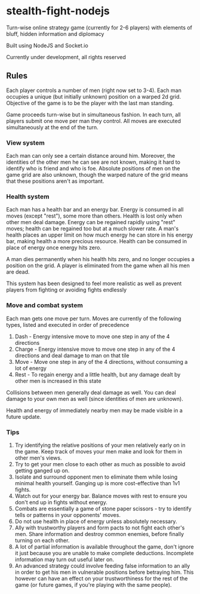 # stealth-fight-nodejs

Turn-wise online strategy game (currently for 2-6 players) with elements of bluff, hidden information and diplomacy

Built using NodeJS and Socket.io

Currently under development, all rights reserved

## Rules

Each player controls a number of men (right now set to 3-4). Each man occupies a unique (but initially unknown) position on a warped 2d grid. Objective of the game is to be the player with the last man standing.

Game proceeds turn-wise but in simultaneous fashion. In each turn, all players submit one move per man they control. All moves are executed simultaneously at the end of the turn.

### View system

Each man can only see a certain distance around him. Moreover, the identities of the other men he can see are not known, making it hard to identify who is friend and who is foe. Absolute positions of men on the game grid are also unknown, though the warped nature of the grid means that these positions aren't as important.

### Health system

Each man has a health bar and an energy bar. Energy is consumed in all moves (except "rest"), some more than others. Health is lost only when other men deal damage. Energy can be regained rapidly using "rest" moves; health can be regained too but at a much slower rate. A man's health places an upper limit on how much energy he can store in his energy bar, making health a more precious resource. Health can be consumed in place of energy once energy hits zero.

A man dies permanently when his health hits zero, and no longer occupies a position on the grid. A player is eliminated from the game when all his men are dead.

This system has been designed to feel more realistic as well as prevent players from fighting or avoiding fights endlessly

### Move and combat system

Each man gets one move per turn. Moves are currently of the following types, listed and executed in order of precedence

1. Dash - Energy intensive move to move one step in any of the 4 directions
2. Charge - Energy intensive move to move one step in any of the 4 directions and deal damage to man on that tile
3. Move - Move one step in any of the 4 directions, without consuming a lot of energy
4. Rest - To regain energy and a little health, but any damage dealt by other men is increased in this state

Collisions between men generally deal damage as well. You can deal damage to your own men as well (since identities of men are unknown).

Health and energy of immediately nearby men may be made visible in a future update.

### Tips

1. Try identifying the relative positions of your men relatively early on in the game. Keep track of moves your men make and look for them in other men's views.
2. Try to get your men close to each other as much as possible to avoid getting ganged up on.
3. Isolate and surround opponent men to eliminate them while losing minimal health yourself. Ganging up is more cost-effective than 1v1 fights.
4. Watch out for your energy bar. Balance moves with rest to ensure you don't end up in fights without energy.
5. Combats are essentially a game of stone paper scissors - try to identify tells or patterns in your opponents' moves.
6. Do not use health in place of energy unless absolutely necessary.
7. Ally with trustworthy players and form pacts to not fight each other's men. Share information and destroy common enemies, before finally turning on each other.
8. A lot of partial information is available throughout the game, don't ignore it just because you are unable to make complete deductions. Incomplete information may turn out useful later on.
9. An advanced strategy could involve feeding false information to an ally in order to get his men in vulnerable positions before betraying him. This however can have an effect on your trustworthiness for the rest of the game (or future games, if you're playing with the same people).
